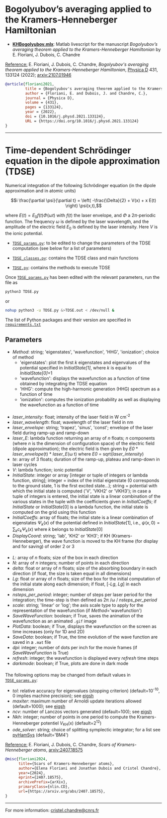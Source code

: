 # Bogolyubov’s averaging applied to the Kramers-Henneberger Hamiltonian
* [**KHBogolyubov.mlx**](https://github.com/cchandre/KH/blob/main/KHBogolyubov.mlx): Matlab livescript for the manuscript *Bogolyubov’s averaging theorem applied to the Kramers-Henneberger Hamiltonian* by E. Floriani, J. Dubois, C. Chandre


<ins>Reference:</ins> E. Floriani, J. Dubois, C. Chandre, *Bogolyubov's averaging theorem applied to the Kramers-Henneberger Hamiltonian*, [Physica D](https://doi.org/10.1016/j.physd.2021.133124) 431, 133124 (2022); [arxiv:2107.01946](https://arxiv.org/abs/2107.01946)

```bibtex
@article{floriani2021,
         title = {Bogolyubov's averaging theorem applied to the Kramers-Henneberger Hamiltonian}, 
         author = {Floriani, E. and Dubois, J. and Chandre, C.},
         journal = {Physica D},
         volume = {431},
         pages = {133124},
         year = {2022},
         doi = {10.1016/j.physd.2021.133124},
         URL = {https://doi.org/10.1016/j.physd.2021.133124}
}
```

___
# Time-dependent Schrödinger equation in the dipole approximation (TDSE)

Numerical integration of the following Schrödinger equation (in the dipole approximation and in atomic units)
```math
i \frac{\partial \psi}{\partial t} = \left( -\frac{\Delta}{2} + V(x) + x E(t) \right) \psi(x,t),
```
where $E(t)=E_0 f(t) \Phi(\omega t)$ with $f(t)$ the laser envelope, and $\Phi$ a $2\pi$-periodic function. The frequency $\omega$ is defined by the laser wavelength, and the amplitude of the electric field $E_0$ is defined by the laser intensity. Here $V$ is the ionic potential. 

- [`TDSE_params.py`](https://github.com/cchandre/KH/blob/main/TDSE_params.py): to be edited to change the parameters of the TDSE computation (see below for a list of parameters)

- [`TDSE_classes.py`](https://github.com/cchandre/KH/blob/main/TDSE_classes.py): contains the TDSE class and main functions

- [`TDSE.py`](https://github.com/cchandre/KH/blob/main/TDSE.py): contains the methods to execute TDSE

Once [`TDSE_params.py`](https://github.com/cchandre/KH/blob/main/TDSE_params.py) has been edited with the relevant parameters, run the file as 
```sh
python3 TDSE.py
```
or 
```sh
nohup python3 -u TDSE.py &>TDSE.out < /dev/null &
```
The list of Python packages and their version are specified in [`requirements.txt`](https://github.com/cchandre/KH/blob/main/requirements.txt)

##  Parameters

- *Method*: string; 'eigenstates', 'wavefunction', 'HHG', 'ionization'; choice of method
  - 'eigenstates': plot the first *k* eigenstates and eigenvalues of the potential specified in *InitialState[1]*, where *k* is equal to *InitialState[0]*+1
  - 'wavefunction': displays the wavefunction as a function of time obtained by integrating the TDSE equation
  - 'HHG': compute the high-harmonic generation (HHG) spectrum as a function of time 
  - 'ionization': computes the ionization probability as well as displaying the wavefunction as a function of time 
   

####
- *laser_intensity*: float; intensity of the laser field in W cm<sup>-2</sup>
- *laser_wavelength*: float; wavelength of the laser field in nm
- *laser_envelope*: string; 'trapez', 'sinus', 'const'; envelope of the laser field during ramp-up and ramp-down
- *laser_E*: lambda function returning an array of *n* floats; *n* components (where *n* is the dimension of configuration space) of the electric field (dipole approximation); the electric field is then given by *E0* * *laser_envelope*(t) * *laser_E*(&omega; t) where *E0* = sqrt(*laser_intensity*)
- *te*: array of 3 floats; duration of the ramp-up, plateau and ramp-down in laser cycles
- *V*: lambda function; ionic potential
- *InitialState*: integer or array [integer or tuple of integers or lambda function, string]; integer = index of the initial eigenstate (0 corresponds to the ground state, 1 is the first excited state...); string = potential with which the initial state is computed ('V', 'VKH2' or 'VKH3'); in case a tuple of integers is entered, the initial state is a linear combination of the various states in the tuple with the coefficients given in *InitialCoeffs*; if *InitialState* or *InitialState*[0] is a lambda function, the initial state is computed on the grid using this function
- *InitialCoeffs*: array of floats; the initial state is a linear combination of eigenstates $\Psi_k(x)$ of the potential defined in *InitialState*[1], i.e., $\psi(x,0)=\sum_k c_k \Psi_k(x)$ where $k$ belongs to *InitialState*[0]
- *DisplayCoord*: string; 'lab', 'KH2' or 'KH3'; if KH (Kramers-Henneberger), the wave function is moved to the KH frame (for display and for saving) of order 2 or 3
####
- *L*: array of *n* floats; size of the box in each direction
- *N*: array of *n* integers; number of points in each direction
- *delta*: float or array of *n* floats; size of the absorbing boundary in each direction (if float, the size is taken equal in all dimensions)
- *Lg*: float or array of *n* floats; size of the box for the initial computation of the initial state along each dimension; if float, [-*Lg*, *Lg*] in each dimension
- *nsteps_per_period*: integer; number of steps per laser period for the integration; the time-step is then defined as 2&pi; /&omega; / *nsteps_per_period*
- *scale*: string; 'linear' or 'log'; the axis scale type to apply for the representation of the wavefunction (if *Method*='wavefunction')
- *SaveWaveFunction*: boolean; if True, saves the animation of the wavefunction  as an animated `.gif` image
- *PlotData*: boolean; if True, displays the wavefunction on the screen as time increases (only for 1D and 2D)
- *SaveData*: boolean; if True, the time evolution of the wave function are saved in a `.mat` file
- *dpi*: integer; number of dots per inch for the movie frames (if *SaveWaveFunction* is True)
- *refresh*: integer; the wavefunction is displayed every *refresh* time steps
- *darkmode*: boolean; if True, plots are done in dark mode
####
The following options may be changed from default values in [`TDSE_params.py`](https://github.com/cchandre/KH/blob/main/TDSE_params.py):
- *tol*: relative accuracy for eigenvalues (stopping criterion) (default=10<sup>-10</sup>, 0 implies machine precision); see [eigsh](https://docs.scipy.org/doc/scipy/reference/generated/scipy.sparse.linalg.eigsh.html)
- *maxiter*: maximum number of Arnoldi update iterations allowed (default=1000); see [eigsh](https://docs.scipy.org/doc/scipy/reference/generated/scipy.sparse.linalg.eigsh.html)
- *ncv*: number of Lanczos vectors generated (default=100); see [eigsh](https://docs.scipy.org/doc/scipy/reference/generated/scipy.sparse.linalg.eigsh.html)
- *Nkh*: integer; number of points in one period to compute the Kramers-Henneberger potentiel *V*<sub>KH</sub>(x) (default=2<sup>12</sup>)
- *ode_solver*: string; choice of splitting symplectic integrator; for a list see [pyHamSys](https://pypi.org/project/pyhamsys/) (default='BM4')

<ins>Reference:</ins> E. Floriani, J. Dubois, C. Chandre, *Scars of Kramers-Henneberger atoms*, [arxiv:2407.18575](https://arxiv.org/abs/2407.18575)

```bibtex
@misc{floriani2024,
      title={Scars of Kramers-Henneberger atoms}, 
      author={Elena Floriani and Jonathan Dubois and Cristel Chandre},
      year={2024},
      eprint={2407.18575},
      archivePrefix={arXiv},
      primaryClass={nlin.CD},
      url={https://arxiv.org/abs/2407.18575}, 
}
```

---

For more information: <cristel.chandre@cnrs.fr>
